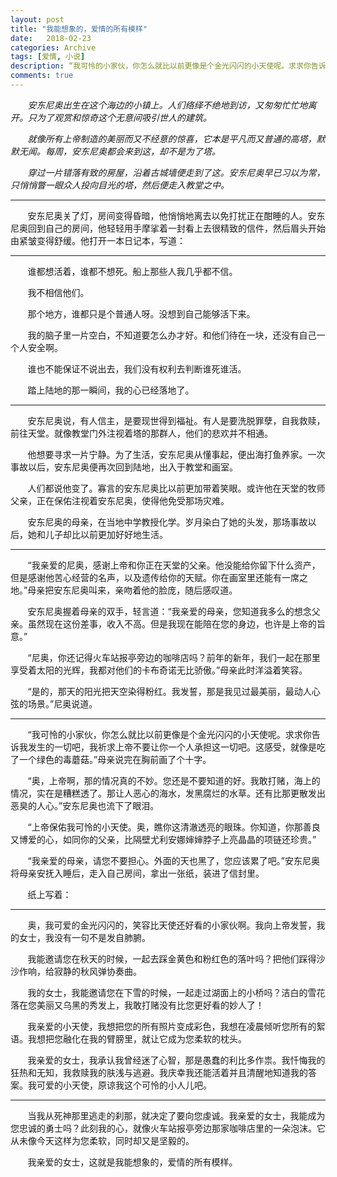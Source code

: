 ```yaml
---
layout: post
title: "我能想象的，爱情的所有模样"
date:   2018-02-23
categories: Archive
tags: [爱情, 小说]
description: “我可怜的小家伙，你怎么就比以前更像是个金光闪闪的小天使呢。求求你告诉我发生的一切吧，我祈求上帝不要让你一个人承担这一切吧。这感受，就像是吃了一个绿色的毒蘑菇。”
comments: true
---
```


 &#160; &#160; &#160; &#160;*安东尼奥出生在这个海边的小镇上。人们络绎不绝地到访，又匆匆忙忙地离开。只为了观赏和惊奇这个无意间吸引世人的建筑。*

 &#160; &#160; &#160; &#160;*就像所有上帝制造的美丽而又不经意的惊喜，它本是平凡而又普通的高塔，默默无闻。每周，安东尼奥都会来到这，却不是为了塔。*

 &#160; &#160; &#160; &#160;*穿过一片错落有致的房屋，沿着古城墙便走到了这。安东尼奥早已习以为常，只悄悄瞥一眼众人投向目光的塔，然后便走入教堂之中。*

 ---

&#160; &#160; &#160; &#160;安东尼奥关了灯，房间变得昏暗，他悄悄地离去以免打扰正在酣睡的人。安东尼奥回到自己的房间，他轻轻用手摩挲着一封看上去很精致的信件，然后眉头开始由紧皱变得舒缓。他打开一本日记本，写道：

---

&#160; &#160; &#160; &#160;谁都想活着，谁都不想死。船上那些人我几乎都不信。

&#160; &#160; &#160; &#160;我不相信他们。

&#160; &#160; &#160; &#160;那个地方，谁都只是个普通人呀。没想到自己能够活下来。

&#160; &#160; &#160; &#160;我的脑子里一片空白，不知道要怎么办才好。和他们待在一块，还没有自己一个人安全啊。

&#160; &#160; &#160; &#160;谁也不能保证不说出去，我们没有权利去判断谁死谁活。

&#160; &#160; &#160; &#160;踏上陆地的那一瞬间，我的心已经落地了。

 ---

&#160; &#160; &#160; &#160;安东尼奥说，有人信主，是要现世得到福祉。有人是要洗脱罪孽，自我救赎，前往天堂。就像教堂门外注视着塔的那群人，他们的悲欢并不相通。

&#160; &#160; &#160; &#160;他想要寻求一片宁静。为了生活，安东尼奥从懂事起，便出海打鱼养家。一次事故以后，安东尼奥便再次回到陆地，出入于教堂和画室。

&#160; &#160; &#160; &#160;人们都说他变了。寡言的安东尼奥比以前更加带着笑眼。或许他在天堂的牧师父亲，正在保佑注视着安东尼奥，使得他免受那场灾难。

&#160; &#160; &#160; &#160;安东尼奥的母亲，在当地中学教授化学。岁月染白了她的头发，那场事故以后，她和儿子却比以前更加好好地生活。

 ---

&#160; &#160; &#160; &#160;“我亲爱的尼奥，感谢上帝和你正在天堂的父亲。他没能给你留下什么资产，但是感谢他苦心经营的名声，以及遗传给你的天赋。你在画室里还能有一席之地。”母亲把安东尼奥叫来，亲吻着他的脸庞，随后感叹道。

&#160; &#160; &#160; &#160;安东尼奥握着母亲的双手，轻言道：“我亲爱的母亲，您知道我多么的想念父亲。虽然现在这份差事，收入不高。但是我现在能陪在您的身边，也许是上帝的旨意。”

&#160; &#160; &#160; &#160;“尼奥，你还记得火车站报亭旁边的咖啡店吗？前年的新年，我们一起在那里享受着太阳的光辉，我都对他们的卡布奇诺无比骄傲。”母亲此时洋溢着笑容。

&#160; &#160; &#160; &#160;“是的，那天的阳光把天空染得粉红。我发誓，那是我见过最美丽，最动人心弦的场景。”尼奥说道。

 ---

&#160; &#160; &#160; &#160;“我可怜的小家伙，你怎么就比以前更像是个金光闪闪的小天使呢。求求你告诉我发生的一切吧，我祈求上帝不要让你一个人承担这一切吧。这感受，就像是吃了一个绿色的毒蘑菇。”母亲说完在胸前画了个十字。

&#160; &#160; &#160; &#160;“奥，上帝啊，那的情况真的不妙。您还是不要知道的好。我敢打赌，海上的情况，实在是糟糕透了。那让人恶心的海水，发黑腐烂的水草。还有比那更散发出恶臭的人心。”安东尼奥也流下了眼泪。

&#160; &#160; &#160; &#160;“上帝保佑我可怜的小天使。奥，瞧你这清澈透亮的眼珠。你知道，你那善良又博爱的心，如同你的父亲，比隔壁尤利安娜婶婶脖子上亮晶晶的项链还珍贵。”

&#160; &#160; &#160; &#160;“我亲爱的母亲，请您不要担心。外面的天也黑了，您应该累了吧。”安东尼奥将母亲安抚入睡后，走入自己房间，拿出一张纸，装进了信封里。

&#160; &#160; &#160; &#160;纸上写着：

---

&#160; &#160; &#160; &#160;奥，我可爱的金光闪闪的，笑容比天使还好看的小家伙啊。我向上帝发誓，我的女士，我没有一句不是发自肺腑。

&#160; &#160; &#160; &#160;我能邀请您在秋天的时候，一起去踩金黄色和粉红色的落叶吗？把他们踩得沙沙作响，给寂静的秋风弹协奏曲。

&#160; &#160; &#160; &#160;我的女士，我能邀请您在下雪的时候，一起走过湖面上的小桥吗？洁白的雪花落在您美丽又乌黑的秀发上，我敢打赌没有比您更好看的妙人了！

&#160; &#160; &#160; &#160;我亲爱的小天使，我想把您的所有照片变成彩色，我想在凌晨倾听您所有的絮语。我想把您融化在我的臂膀里，就让它成为您柔软的枕头。

&#160; &#160; &#160; &#160;我亲爱的女士，我承认我曾经迷了心智，那是愚蠢的利比多作祟。我忏悔我的狂热和无知，我救赎我的肤浅与逃避。我庆幸我还能活着并且清醒地知道我的答案。我可爱的小天使，原谅我这个可怜的小人儿吧。

 ---

&#160; &#160; &#160; &#160;当我从死神那里逃走的刹那，就决定了要向您虔诚。我亲爱的女士，我能成为您忠诚的勇士吗？此刻我的心，就像火车站报亭旁边那家咖啡店里的一朵泡沫。它从未像今天这样为您柔软，同时却又是坚毅的。

&#160; &#160; &#160; &#160;我亲爱的女士，这就是我能想象的，爱情的所有模样。
